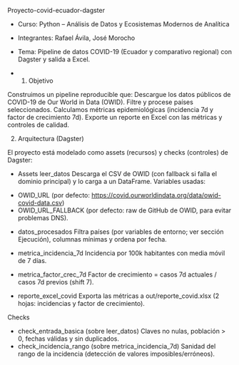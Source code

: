 Proyecto-covid-ecuador-dagster

- Curso: Python – Análisis de Datos y Ecosistemas Modernos de Analítica
- Integrantes: Rafael Ávila, José Morocho
- Tema: Pipeline de datos COVID-19 (Ecuador y comparativo regional) con Dagster y salida a Excel.

- 1) Objetivo

Construimos un pipeline reproducible que:
Descargue los datos públicos de COVID-19 de Our World in Data (OWID).
Filtre y procese países seleccionados.
Calculamos métricas epidemiológicas (incidencia 7d y factor de crecimiento 7d).
Exporte un reporte en Excel con las métricas y controles de calidad.


2) Arquitectura (Dagster)

El proyecto está modelado como assets (recursos) y checks (controles) de Dagster:
- Assets
leer_datos
Descarga el CSV de OWID (con fallback si falla el dominio principal) y lo carga a un DataFrame.
Variables usadas:
+ OWID_URL (por defecto: https://covid.ourworldindata.org/data/owid-covid-data.csv)
+ OWID_URL_FALLBACK (por defecto: raw de GitHub de OWID, para evitar problemas DNS).

- datos_procesados
Filtra países (por variables de entorno; ver sección Ejecución), columnas mínimas y ordena por fecha.

- metrica_incidencia_7d
Incidencia por 100k habitantes con media móvil de 7 días.
- metrica_factor_crec_7d
Factor de crecimiento = casos 7d actuales / casos 7d previos (shift 7).
- reporte_excel_covid
Exporta las métricas a out/reporte_covid.xlsx (2 hojas: incidencias y factor de crecimiento).

Checks
+ check_entrada_basica (sobre leer_datos)
Claves no nulas, población > 0, fechas válidas y sin duplicados.
+ check_incidencia_rango (sobre metrica_incidencia_7d)
Sanidad del rango de la incidencia (detección de valores imposibles/erróneos).
